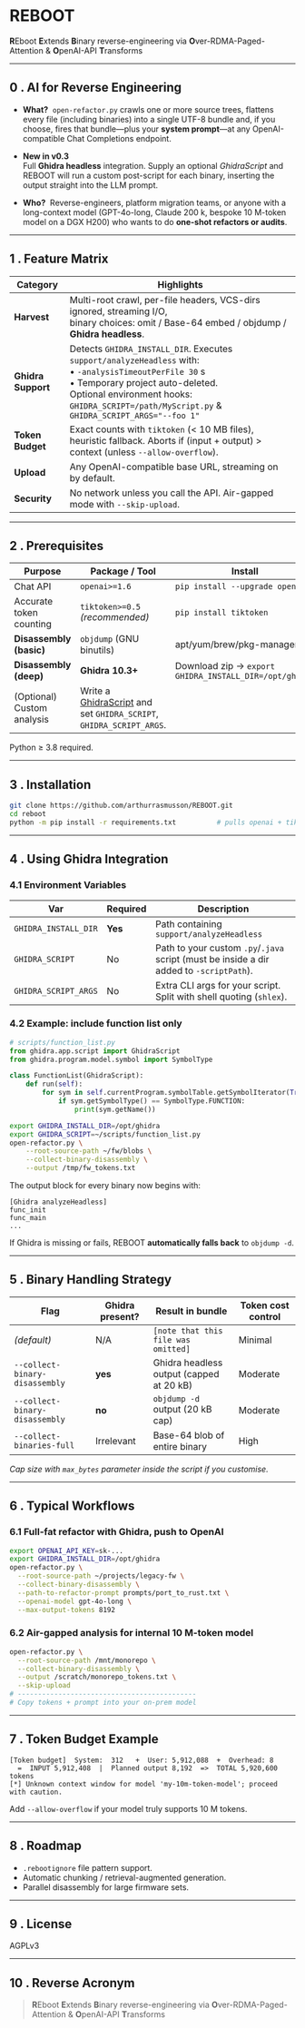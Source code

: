 # REBOOT  
**R**Eboot **E**xtends **B**inary reverse-engineering via **O**ver-RDMA-Paged-Attention & **O**penAI-API **T**ransforms  

---

## 0 . AI for Reverse Engineering

* **What?** &nbsp;`open-refactor.py` crawls one or more source trees, flattens every
  file (including binaries) into a single UTF-8 bundle and, if you choose,
  fires that bundle—plus your **system prompt**—at any OpenAI-compatible Chat
  Completions endpoint.

* **New in v0.3**  
  Full **Ghidra headless** integration.  Supply an optional *GhidraScript* and
  REBOOT will run a custom post-script for each binary, inserting the output
  straight into the LLM prompt.

* **Who?** &nbsp;Reverse-engineers, platform migration teams, or anyone with a
  long-context model (GPT-4o-long, Claude 200 k, bespoke 10 M-token model on a
  DGX H200) who wants to do **one-shot refactors or audits**.

---

## 1 . Feature Matrix

| Category | Highlights |
|----------|------------|
| **Harvest** | Multi-root crawl, per-file headers, VCS-dirs ignored, streaming I/O, <br>binary choices: omit / Base-64 embed / objdump / **Ghidra headless**. |
| **Ghidra Support** | Detects `GHIDRA_INSTALL_DIR`.  Executes `support/analyzeHeadless` with:<br>• `-analysisTimeoutPerFile 30` s<br>• Temporary project auto-deleted.<br>Optional environment hooks:<br>`GHIDRA_SCRIPT=/path/MyScript.py` & `GHIDRA_SCRIPT_ARGS="--foo 1"` |
| **Token Budget** | Exact counts with `tiktoken` (< 10 MB files), heuristic fallback. Aborts if (input + output) > context (unless `--allow-overflow`). |
| **Upload** | Any OpenAI-compatible base URL, streaming on by default. |
| **Security** | No network unless you call the API.  Air-gapped mode with `--skip-upload`. |

---

## 2 . Prerequisites

| Purpose | Package / Tool | Install |
|---------|----------------|---------|
| Chat API | `openai>=1.6` | `pip install --upgrade openai` |
| Accurate token counting | `tiktoken>=0.5` *(recommended)* | `pip install tiktoken` |
| **Disassembly (basic)** | `objdump` (GNU binutils) | apt/yum/brew/pkg-manager |
| **Disassembly (deep)** | **Ghidra 10.3+** | Download zip → `export GHIDRA_INSTALL_DIR=/opt/ghidra` |
| (Optional) Custom analysis | Write a [GhidraScript](https://ghidra-sre.org/ClassDocumentation/) and set `GHIDRA_SCRIPT`, `GHIDRA_SCRIPT_ARGS`. |

Python ≥ 3.8 required.

---

## 3 . Installation

```bash
git clone https://github.com/arthurrasmusson/REBOOT.git
cd reboot
python -m pip install -r requirements.txt          # pulls openai + tiktoken
````

---

## 4 . Using Ghidra Integration

### 4.1 Environment Variables

| Var                  | Required | Description                                                                             |
| -------------------- | -------- | --------------------------------------------------------------------------------------- |
| `GHIDRA_INSTALL_DIR` | **Yes**  | Path containing `support/analyzeHeadless`                                               |
| `GHIDRA_SCRIPT`      | No       | Path to your custom `.py`/`.java` script (must be inside a dir added to `-scriptPath`). |
| `GHIDRA_SCRIPT_ARGS` | No       | Extra CLI args for your script.  Split with shell quoting (`shlex`).                    |

### 4.2 Example: include function list only

```python
# scripts/function_list.py
from ghidra.app.script import GhidraScript
from ghidra.program.model.symbol import SymbolType

class FunctionList(GhidraScript):
    def run(self):
        for sym in self.currentProgram.symbolTable.getSymbolIterator(True):
            if sym.getSymbolType() == SymbolType.FUNCTION:
                print(sym.getName())
```

```bash
export GHIDRA_INSTALL_DIR=/opt/ghidra
export GHIDRA_SCRIPT=~/scripts/function_list.py
open-refactor.py \
    --root-source-path ~/fw/blobs \
    --collect-binary-disassembly \
    --output /tmp/fw_tokens.txt
```

The output block for every binary now begins with:

```
[Ghidra analyzeHeadless]
func_init
func_main
...
```

If Ghidra is missing or fails, REBOOT **automatically falls back** to `objdump -d`.

---

## 5 . Binary Handling Strategy

| Flag                           | Ghidra present? | Result in bundle                         | Token cost control |
| ------------------------------ | --------------- | ---------------------------------------- | ------------------ |
| *(default)*                    | N/A             | `[note that this file was omitted]`      | Minimal            |
| `--collect-binary-disassembly` | **yes**         | Ghidra headless output (capped at 20 kB) | Moderate           |
| `--collect-binary-disassembly` | **no**          | `objdump -d` output (20 kB cap)          | Moderate           |
| `--collect-binaries-full`      | Irrelevant      | Base-64 blob of entire binary            | High               |

*Cap size with `max_bytes` parameter inside the script if you customise.*

---

## 6 . Typical Workflows

### 6.1 Full-fat refactor with Ghidra, push to OpenAI

```bash
export OPENAI_API_KEY=sk-...
export GHIDRA_INSTALL_DIR=/opt/ghidra
open-refactor.py \
  --root-source-path ~/projects/legacy-fw \
  --collect-binary-disassembly \
  --path-to-refactor-prompt prompts/port_to_rust.txt \
  --openai-model gpt-4o-long \
  --max-output-tokens 8192
```

### 6.2 Air-gapped analysis for internal 10 M-token model

```bash
open-refactor.py \
  --root-source-path /mnt/monorepo \
  --collect-binary-disassembly \
  --output /scratch/monorepo_tokens.txt \
  --skip-upload
# --------------------------------------------
# Copy tokens + prompt into your on-prem model
```

---

## 7 . Token Budget Example

```
[Token budget]  System:  312   +  User: 5,912,088  +  Overhead: 8
  =  INPUT 5,912,408  |  Planned output 8,192  =>  TOTAL 5,920,600 tokens
[*] Unknown context window for model 'my-10m-token-model'; proceed with caution.
```

Add `--allow-overflow` if your model truly supports 10 M tokens.

---

## 8 . Roadmap

* `.rebootignore` file pattern support.
* Automatic chunking / retrieval-augmented generation.
* Parallel disassembly for large firmware sets.

---

## 9 . License

AGPLv3

---

## 10 . Reverse Acronym

> **R**Eboot **E**xtends **B**inary reverse-engineering via **O**ver-RDMA-Paged-Attention & **O**penAI-API **T**ransforms

